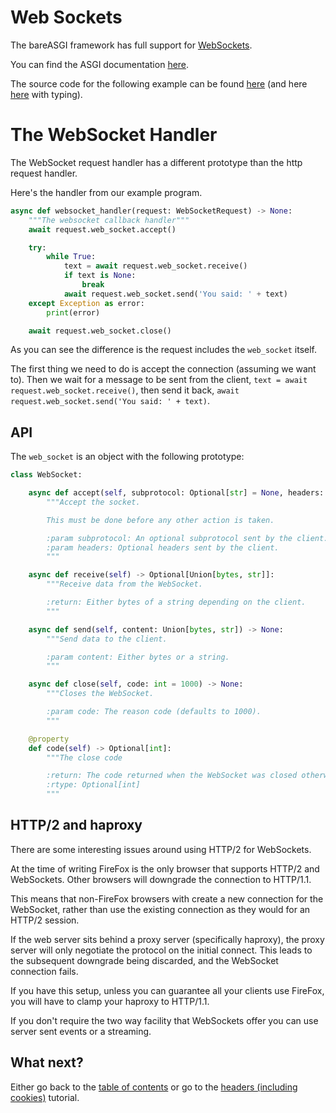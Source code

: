 # Web Sockets

The bareASGI framework has full support for
[WebSockets](https://developer.mozilla.org/en-US/docs/Web/API/WebSocket).

You can find the ASGI documentation
[here](https://asgi.readthedocs.io/en/latest/specs/www.html#websocket).

The source code for the following example can be found
[here](../examples/web_socket_nt.py)
(and here [here](../examples/web_socket.py) with typing).

# The WebSocket Handler

The WebSocket request handler has a different prototype than the http request
handler.

Here's the handler from our example program.

```python
async def websocket_handler(request: WebSocketRequest) -> None:
    """The websocket callback handler"""
    await request.web_socket.accept()

    try:
        while True:
            text = await request.web_socket.receive()
            if text is None:
                break
            await request.web_socket.send('You said: ' + text)
    except Exception as error:
        print(error)

    await request.web_socket.close()
```

As you can see the difference is the request includes the `web_socket` itself.

The first thing we need to do is accept the connection (assuming we want to).
Then we wait for a message to be sent from the client,
`text = await request.web_socket.receive()`, then send it back,
`await request.web_socket.send('You said: ' + text)`.

## API

The `web_socket` is an object with the following prototype:

```python
class WebSocket:

    async def accept(self, subprotocol: Optional[str] = None, headers: Optional[List[Headers]] = None) -> None:
        """Accept the socket.

        This must be done before any other action is taken.

        :param subprotocol: An optional subprotocol sent by the client.
        :param headers: Optional headers sent by the client.
        """

    async def receive(self) -> Optional[Union[bytes, str]]:
        """Receive data from the WebSocket.

        :return: Either bytes of a string depending on the client.
        """

    async def send(self, content: Union[bytes, str]) -> None:
        """Send data to the client.

        :param content: Either bytes or a string.
        """

    async def close(self, code: int = 1000) -> None:
        """Closes the WebSocket.

        :param code: The reason code (defaults to 1000).
        """

    @property
    def code(self) -> Optional[int]:
        """The close code

        :return: The code returned when the WebSocket was closed otherwise None
        :rtype: Optional[int]
        """
```

## HTTP/2 and haproxy

There are some interesting issues around using HTTP/2 for WebSockets.

At the time of writing FireFox is the only browser that supports HTTP/2 and
WebSockets. Other browsers will downgrade the connection to HTTP/1.1.

This means that non-FireFox browsers with create a new connection for the
WebSocket, rather than use the existing connection as they would for an HTTP/2
session.

If the web server sits behind a proxy server (specifically haproxy), the proxy
server will only negotiate the protocol on the initial connect. This leads
to the subsequent downgrade being discarded, and the WebSocket connection fails.

If you have this setup, unless you can guarantee all your clients use FireFox,
you will have to clamp your haproxy to HTTP/1.1.

If you don't require the two way facility that WebSockets offer you can use
server sent events or a streaming.

## What next?

Either go back to the [table of contents](index.md) or go
to the [headers (including cookies)](headers.md) tutorial.
